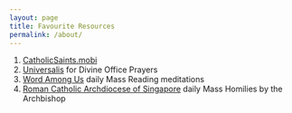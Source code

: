 ```yaml
---
layout: page
title: Favourite Resources
permalink: /about/
---
```



1. [CatholicSaints.mobi](http://catholicsaints.mobi) 
2. [Universalis](http://universalis.com/) for Divine Office Prayers
3. [Word Among Us](https://wau.org/meditations/) daily Mass Reading meditations
4. [Roman Catholic Archdiocese of Singapore](https://www.catholic.sg/archbishop/scripture-reflection/) daily Mass Homilies by the Archbishop


